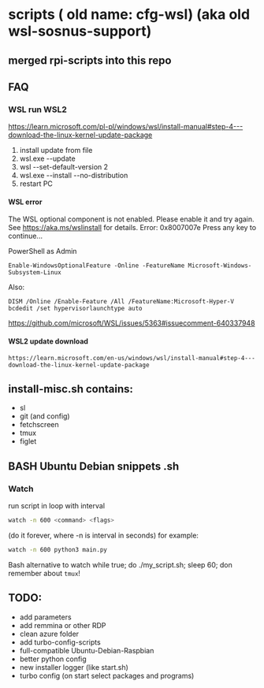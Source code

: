 # scripts ( old name: cfg-wsl) (aka old wsl-sosnus-support)

## merged rpi-scripts into this repo
## FAQ

### WSL run WSL2
https://learn.microsoft.com/pl-pl/windows/wsl/install-manual#step-4---download-the-linux-kernel-update-package
1. install update from file
2. wsl.exe --update
3. wsl --set-default-version 2
4. wsl.exe --install --no-distribution
5. restart PC

#### WSL error
The WSL optional component is not enabled. Please enable it and try again.
See https://aka.ms/wslinstall for details.
Error: 0x8007007e
Press any key to continue...

PowerShell as Admin
```
Enable-WindowsOptionalFeature -Online -FeatureName Microsoft-Windows-Subsystem-Linux
```

Also:

`DISM /Online /Enable-Feature /All /FeatureName:Microsoft-Hyper-V`
`bcdedit /set hypervisorlaunchtype auto`

https://github.com/microsoft/WSL/issues/5363#issuecomment-640337948

#### WSL2 update download
```
https://learn.microsoft.com/en-us/windows/wsl/install-manual#step-4---download-the-linux-kernel-update-package
```


## install-misc.sh contains:
* sl
* git (and config)
* fetchscreen
* tmux
* figlet

## BASH Ubuntu Debian snippets .sh
### Watch
run script in loop with interval
``` bash
watch -n 600 <command> <flags>
```
(do it forever, where -n is interval in seconds)
for example:
``` bash
watch -n 600 python3 main.py
```

Bash alternative to watch
while true; do ./my_script.sh; sleep 60; don
remember about `tmux`!


## TODO:
* add parameters
* add remmina or other RDP
* clean azure folder
* add turbo-config-scripts
* full-compatible Ubuntu-Debian-Raspbian
* better python config
* new installer logger (like start.sh)
* turbo config (on start select packages and programs)
